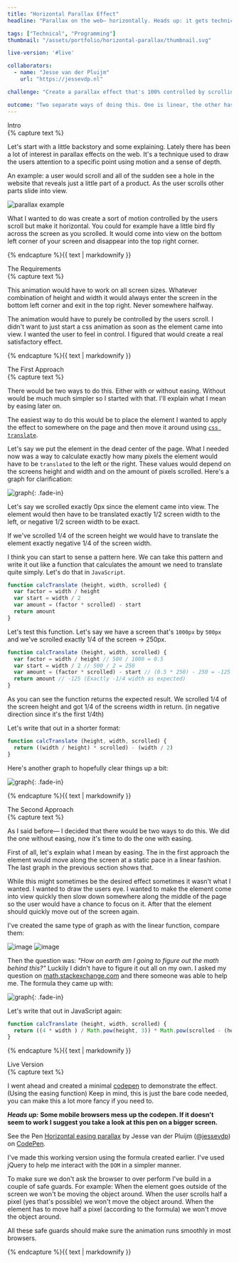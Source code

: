 ```yaml
---
title: "Horizontal Parallax Effect"
headline: "Parallax on the web– horizontally. Heads up: it gets technical"

tags: ["Technical", "Programming"]
thumbnail: "/assets/portfolio/horizontal-parallax/thumbnail.svg"

live-version: '#live'

collaborators:
  - name: "Jesse van der Pluijm"
    url: "https://jessevdp.nl"

challenge: "Create a parallax effect that's 100% controlled by scrolling. Make it horizontal. Make it work for every screen size."

outcome: "Two separate ways of doing this. One is linear, the other has easing. Both are really cool!"
---
```


<section class="fade-in">
  <div class="header">Intro</div>
  <div class="text">{% capture text %}

Let's start with a little backstory and some explaining. Lately there has been a lot of interest in parallax effects on the web. It's a technique used to draw the users attention to a specific point using motion and a sense of depth.

An example: a user would scroll and all of the sudden see a hole in the website that reveals just a little part of a product. As the user scrolls other parts slide into view.

![parallax example](/assets/portfolio/horizontal-parallax/example.gif)

What I wanted to do was create a sort of motion controlled by the users scroll but make it horizontal. You could for example have a little bird fly across the screen as you scrolled. It would come into view on the bottom left corner of your screen and disappear into the top right corner.

{% endcapture %}{{ text | markdownify }}</div></section>

<section class="fade-in">
  <div class="header">The Requirements</div>
  <div class="text">{% capture text %}

This animation would have to work on all screen sizes. Whatever combination of height and width it would always enter the screen in the bottom left corner and exit in the top right. Never somewhere halfway.

The animation would have to purely be controlled by the users scroll. I didn't want to just start a css animation as soon as the element came into view. I wanted the user to feel in control. I figured that would create a real satisfactory effect.

{% endcapture %}{{ text | markdownify }}</div></section>

<section class="fade-in">
  <div class="header">The First Approach</div>
  <div class="text">{% capture text %}

There would be two ways to do this. Either with or without easing. Without would be much much simpler so I started with that. I'll explain what I mean by easing later on.

The easiest way to do this would be to place the element I wanted to apply the effect to somewhere on the page and then move it around using [`css translate`](https://developer.mozilla.org/en-US/docs/Web/CSS/transform-function/translate).

Let's say we put the element in the dead center of the page. What I needed now was a way to calculate exactly how many pixels the element would have to be `translated` to the left or the right. These values would depend on the screens height and width and on the amount of pixels scrolled. Here's a graph for clarification:

![graph](/assets/portfolio/horizontal-parallax/graph-1.svg){: .fade-in}

Let's say we scrolled exactly 0px since the element came into view. The element would then have to be translated exactly 1/2 screen width to the left, or negative 1/2 screen width to be exact.

If we've scrolled 1/4 of the screen height we would have to translate the element exactly negative 1/4 of the screen width.

I think you can start to sense a pattern here. We can take this pattern and write it out like a function that calculates the amount we need to translate quite simply. Let's do that in `JavaScript`.

```js
function calcTranslate (height, width, scrolled) {
  var factor = width / height
  var start = width / 2
  var amount = (factor * scrolled) - start
  return amount
}
```

Let's test this function. Let's say we have a screen that's `1000px` by `500px` and we've scrolled exactly 1/4 of the screen -> 250px.

```js
function calcTranslate (height, width, scrolled) {
  var factor = width / height // 500 / 1000 = 0.5
  var start = width / 2 // 500 / 2 = 250
  var amount = (factor * scrolled) - start // (0.5 * 250) - 250 = -125
  return amount // -125 (Exactly -1/4 width as expected)
}
```

As you can see the function returns the expected result. We scrolled 1/4 of the screen height and got 1/4 of the screens width in return. (in negative direction since it's the first 1/4th)

Let's write that out in a shorter format:

```js
function calcTranslate (height, width, scrolled) {
  return ((width / height) * scrolled) - (width / 2)
}
```

Here's another graph to hopefully clear things up a bit:

![graph](/assets/portfolio/horizontal-parallax/graph-2.svg){: .fade-in}

{% endcapture %}{{ text | markdownify }}</div></section>

<section class="fade-in">
  <div class="header">The Second Approach</div>
  <div class="text">{% capture text %}

As I said before— I decided that there would be two ways to do this. We did the one without easing, now it's time to do the one with easing.

First of all, let's explain what I mean by easing. The in the first approach the element would move along the screen at a static pace in a linear fashion. The last graph in the previous section shows that.

While this might sometimes be the desired effect sometimes it wasn't what I wanted. I wanted to draw the users eye. I wanted to make the element come into view quickly then slow down somewhere along the middle of the page so the user would have a chance to focus on it. After that the element should quickly move out of the screen again.

I've created the same type of graph as with the linear function, compare them:

<div class="two-up">
  <img class="fade-in" src="/assets/portfolio/horizontal-parallax/graph-2.svg" alt="image">
  <img class="fade-in" src="/assets/portfolio/horizontal-parallax/graph-3.svg" alt="image">
</div>

Then the question was: *"How on earth am I going to figure out the math behind this?"* Luckily I didn't have to figure it out all on my own. I asked my question on [math.stackexchange.com](https://math.stackexchange.com/questions/2206936/position-fx-x3-by-inputting-2-variables) and there someone was able to help me. The formula they came up with:

![graph](/assets/portfolio/horizontal-parallax/formula.svg){: .fade-in}

Let's write that out in JavaScript again:

```js
function calcTranslate (height, width, scrolled) {
  return ((4 * width ) / Math.pow(height, 3)) * Math.pow(scrolled - (height / 2), 3) + (win_width/2)
}
```

{% endcapture %}{{ text | markdownify }}</div></section>

<section class="fade-in" id="live">
  <div class="header">Live Version</div>
  <div class="text">{% capture text %}

  I went ahead and created a minimal [codepen](https://codepen.io/jessevdp/pen/wJYaxd) to demonstrate the effect. (Using the easing function) Keep in mind, this is just the bare code needed, you can make this a lot more fancy if you need to.

  ***Heads up:*** **Some mobile browsers mess up the codepen. If it doesn't seem to work I suggest you take a look at this pen on a bigger screen.**

  <p data-height="500" data-theme-id="0" data-slug-hash="wJYaxd" data-default-tab="result" data-user="jessevdp" data-embed-version="2" data-pen-title="Horizontal easing parallax" class="codepen fade-in">See the Pen <a href="https://codepen.io/jessevdp/pen/wJYaxd/">Horizontal easing parallax</a> by Jesse van der Pluijm (<a href="https://codepen.io/jessevdp">@jessevdp</a>) on <a href="https://codepen.io">CodePen</a>.</p>
  <script async src="https://production-assets.codepen.io/assets/embed/ei.js"></script>

  I've made this working version using the formula created earlier. I've used jQuery to help me interact with the `DOM` in a simpler manner.

  To make sure we don't ask the browser to over perform I've build in a couple of safe guards. For example: When the element goes outside of the screen we won't be moving the object around. When the user scrolls half a pixel (yes that's possible) we won't move the object around. When the element has to move half a pixel (according to the formula) we won't move the object around.

  All these safe guards should make sure the animation runs smoothly in most browsers.

{% endcapture %}{{ text | markdownify }}</div></section>
